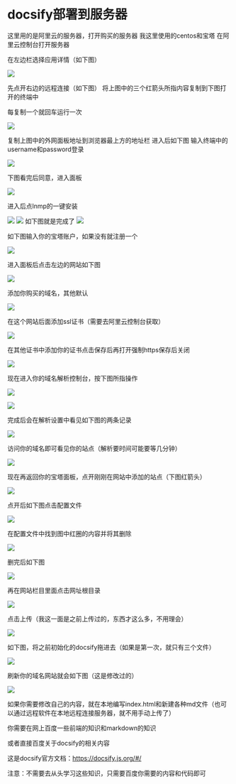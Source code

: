 # docsify部署到服务器

这里用的是阿里云的服务器，打开购买的服务器
我这里使用的centos和宝塔
在阿里云控制台打开服务器

在左边栏选择应用详情（如下图）

![](../image/docsify2/1.jpg)

先点开右边的远程连接（如下图）
将上图中的三个红箭头所指内容复制到下图打开的终端中

每复制一个就回车运行一次

![](../image/docsify2/2.jpg)

复制上图中的外网面板地址到浏览器最上方的地址栏
进入后如下图
输入终端中的username和password登录

![](../image/docsify2/3.jpg)

下图看完后同意，进入面板

![](../image/docsify2/4.jpg)

进入后点lnmp的一键安装

![](../image/docsify2/5.jpg)
![](../image/docsify2/6.jpg)
如下图就是完成了
![](../image/docsify2/7.png)

如下图输入你的宝塔账户，如果没有就注册一个

![](../image/docsify2/8.png)

进入面板后点击左边的网站如下图

![](../image/docsify2/9.jpg)

添加你购买的域名，其他默认

![](../image/docsify2/10.jpg)

在这个网站后面添加ssl证书（需要去阿里云控制台获取）

![](../image/docsify2/11.jpg)

在其他证书中添加你的证书点击保存后再打开强制https保存后关闭

![](../image/docsify2/12.jpg)

现在进入你的域名解析控制台，按下图所指操作

![](../image/docsify2/13.jpg)

![](../image/docsify2/14.jpg)

完成后会在解析设置中看见如下图的两条记录

![](../image/docsify2/15.jpg)

访问你的域名即可看见你的站点（解析要时间可能要等几分钟）

![](../image/docsify2/16.jpg)

现在再返回你的宝塔面板，点开刚刚在网站中添加的站点（下图红箭头）

![](../image/docsify2/17.jpg)

点开后如下图点击配置文件

![](../image/docsify2/18.jpg)

在配置文件中找到图中红圈的内容并将其删除

![](../image/docsify2/19.jpg)

删完后如下图

![](../image/docsify2/20.png)

再在网站栏目里面点击网址根目录

![](../image/docsify2/21.jpg)

点击上传（我这一面是之前上传过的，东西才这么多，不用理会）

![](../image/docsify2/22.jpg)

如下图，将之前初始化的docsify拖进去（如果是第一次，就只有三个文件）

![](../image/docsify2/23.jpg)

刷新你的域名网站就会如下图（这是修改过的）

![](../image/docsify2/24.jpg)

如果你需要修改自己的内容，就在本地编写index.html和新建各种md文件（也可以通过远程软件在本地远程连接服务器，就不用手动上传了）

你需要在网上百度一些前端的知识和markdown的知识

或者直接百度关于docsify的相关内容

这是docsify官方文档：https://docsify.js.org/#/

注意：不需要去从头学习这些知识，只需要百度你需要的内容和代码即可